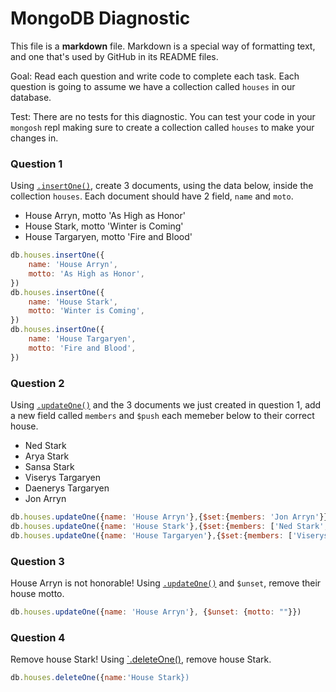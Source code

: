 # MongoDB Diagnostic

This file is a **markdown** file. Markdown is a special way of formatting text, and one that's used by GitHub in its README files.

Goal: Read each question and write code to complete each task. Each question is going to assume we have a collection called `houses` in our database. 

Test: There are no tests for this diagnostic. You can test your code in your `mongosh` repl making sure to create a collection called `houses` to make your changes in.

### Question 1

Using [`.insertOne()`](https://www.mongodb.com/docs/manual/reference/method/db.collection.insertOne/), create 3 documents, using the data below, inside the collection `houses`. Each document should have 2 field, `name` and `moto`.

- House Arryn, motto 'As High as Honor'
- House Stark, motto 'Winter is Coming'
- House Targaryen, motto 'Fire and Blood'

```js
db.houses.insertOne({
    name: 'House Arryn',
    motto: 'As High as Honor',
})
db.houses.insertOne({
    name: 'House Stark',
    motto: 'Winter is Coming',
})
db.houses.insertOne({
    name: 'House Targaryen',
    motto: 'Fire and Blood',
})
```

### Question 2

Using [`.updateOne()`](https://www.mongodb.com/docs/manual/reference/method/db.collection.updateOne/) and the 3 documents we just created in question 1, add a new field called `members` and `$push` each memeber below to their correct house.

- Ned Stark
- Arya Stark
- Sansa Stark
- Viserys Targaryen
- Daenerys Targaryen
- Jon Arryn

```js
db.houses.updateOne({name: 'House Arryn'},{$set:{members: 'Jon Arryn'}})
db.houses.updateOne({name: 'House Stark'},{$set:{members: ['Ned Stark', 'Arya Stark','Sansa Stark']}})
db.houses.updateOne({name: 'House Targaryen'},{$set:{members: ['Viserys Targaryen', 'Daenerys Targaryen']}})
```

### Question 3

House Arryn is not honorable! Using [`.updateOne()`](https://www.mongodb.com/docs/manual/reference/method/db.collection.updateOne/) and `$unset`, remove their house motto.

```js
db.houses.updateOne({name: 'House Arryn'}, {$unset: {motto: ""}})
```

### Question 4

Remove house Stark! Using [`.deleteOne()](https://www.mongodb.com/docs/manual/reference/method/db.collection.deleteOne/), remove house Stark.

```js
db.houses.deleteOne({name:'House Stark})
```